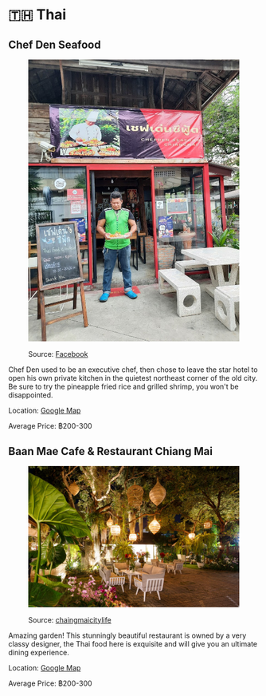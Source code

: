 # 🇹🇭 Thai

## Chef Den Seafood

<figure><img src="../.gitbook/assets/image (16).png" alt=""><figcaption><p>Source: <a href="https://www.facebook.com/people/%E0%B9%80%E0%B8%8A%E0%B8%9F%E0%B9%80%E0%B8%94%E0%B9%88%E0%B8%99%E0%B8%8B%E0%B8%B5%E0%B8%9F%E0%B8%B9%E0%B9%89%E0%B8%94ChefDen-Seafood-Chiangmai/100066385935537/">Facebook</a></p></figcaption></figure>

Chef Den used to be an executive chef, then chose to leave the star hotel to open his own private kitchen in the quietest northeast corner of the old city. Be sure to try the pineapple fried rice and grilled shrimp, you won't be disappointed.

Location: [Google Map](https://goo.gl/maps/ZkqPRLKw7x9XaLbV8)

Average Price: ฿200-300

## Baan Mae Cafe & Restaurant Chiang Mai

<figure><img src="../.gitbook/assets/image (22).png" alt=""><figcaption><p>Source: <a href="https://www.chiangmaicitylife.com/spoonandfork/cuisine/%E0%B9%80%E0%B8%A2%E0%B8%B5%E0%B9%88%E0%B8%A2%E0%B8%A1%E0%B8%9A%E0%B9%89%E0%B8%B2%E0%B8%99%E0%B9%81%E0%B8%A1%E0%B9%88-%E0%B9%81%E0%B8%A7%E0%B8%B0%E0%B8%97%E0%B8%B2%E0%B8%99%E0%B8%88%E0%B8%B2%E0%B8%99/">chaingmaicitylife</a></p></figcaption></figure>

Amazing garden! This stunningly beautiful restaurant is owned by a very classy designer, the Thai food here is exquisite and will give you an ultimate dining experience.

Location: [Google Map](https://goo.gl/maps/9vZZaVT6EiiWWXFMA)

Average Price: ฿200-300
